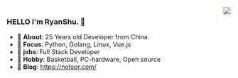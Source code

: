<img align="right" src="https://github-readme-stats.vercel.app/api?username=sususama5555&show_icons=true&icon_color=CE1D2D&text_color=718096&theme=radical" />

### HELLO I'm RyanShu. 👋

- :boy: **About**: 25 Years old Developer from China.
- :orange_book: **Focus**: Python, Golang, Linux, Vue.js
- :hammer: **jobs**: Full Stack Developer
- :basketball: **Hobby**: Basketball, PC-hardware, Open source
- :seedling: **Blog**: https://notspr.com/

